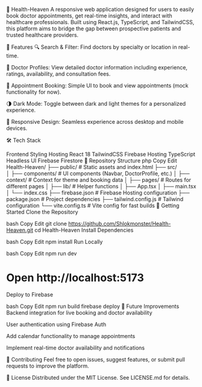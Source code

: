 🌿 Health-Heaven
A responsive web application designed for users to easily book doctor appointments, get real-time insights, and interact with healthcare professionals. Built using React.js, TypeScript, and TailwindCSS, this platform aims to bridge the gap between prospective patients and trusted healthcare providers.



🚀 Features
🔍 Search & Filter: Find doctors by specialty or location in real-time.

📄 Doctor Profiles: View detailed doctor information including experience, ratings, availability, and consultation fees.

📆 Appointment Booking: Simple UI to book and view appointments (mock functionality for now).

🌗 Dark Mode: Toggle between dark and light themes for a personalized experience.

📱 Responsive Design: Seamless experience across desktop and mobile devices.

🛠 Tech Stack

Frontend	Styling	Hosting
React 18	TailwindCSS	Firebase Hosting
TypeScript	Headless UI	Firebase Firestore
📂 Repository Structure
php
Copy
Edit
Health-Heaven/
├── public/               # Static assets and index.html
├── src/                  
│   ├── components/       # UI components (Navbar, DoctorProfile, etc.)
│   ├── context/          # Context for theme and booking data
│   ├── pages/            # Routes for different pages
│   ├── lib/              # Helper functions
│   ├── App.tsx
│   ├── main.tsx
│   └── index.css
├── firebase.json         # Firebase Hosting configuration
├── package.json          # Project dependencies
├── tailwind.config.js    # Tailwind configuration
└── vite.config.ts        # Vite config for fast builds
🚀 Getting Started
Clone the Repository

bash
Copy
Edit
git clone https://github.com/Shlokmonster/Health-Heaven.git
cd Health-Heaven
Install Dependencies

bash
Copy
Edit
npm install
Run Locally

bash
Copy
Edit
npm run dev
# Open http://localhost:5173
Deploy to Firebase

bash
Copy
Edit
npm run build
firebase deploy
🌟 Future Improvements
Backend integration for live booking and doctor availability

User authentication using Firebase Auth

Add calendar functionality to manage appointments

Implement real-time doctor availability and notifications

🤝 Contributing
Feel free to open issues, suggest features, or submit pull requests to improve the platform.

📄 License
Distributed under the MIT License. See LICENSE.md for details.

